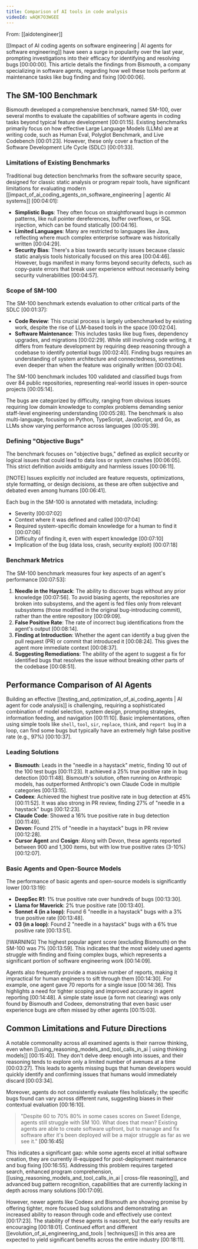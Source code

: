 ```yaml
---
title: Comparison of AI tools in code analysis
videoId: wAQK7O3WGEE
---
```


From: [[aidotengineer]] <br/> 

[[Impact of AI coding agents on software engineering | AI agents for software engineering]] have seen a surge in popularity over the last year, prompting investigations into their efficacy for identifying and resolving bugs <a class="yt-timestamp" data-t="00:00:00">[00:00:00]</a>. This article details the findings from Bismouth, a company specializing in software agents, regarding how well these tools perform at maintenance tasks like bug finding and fixing <a class="yt-timestamp" data-t="00:00:06">[00:00:06]</a>.

## The SM-100 Benchmark

Bismouth developed a comprehensive benchmark, named SM-100, over several months to evaluate the capabilities of software agents in coding tasks beyond typical feature development <a class="yt-timestamp" data-t="00:01:15">[00:01:15]</a>. Existing benchmarks primarily focus on how effective Large Language Models (LLMs) are at writing code, such as Human Eval, Polyglot Benchmark, and Live Codebench <a class="yt-timestamp" data-t="00:01:23">[00:01:23]</a>. However, these only cover a fraction of the Software Development Life Cycle (SDLC) <a class="yt-timestamp" data-t="00:01:33">[00:01:33]</a>.

### Limitations of Existing Benchmarks
Traditional bug detection benchmarks from the software security space, designed for classic static analysis or program repair tools, have significant limitations for evaluating modern [[impact_of_ai_coding_agents_on_software_engineering | agentic AI systems]] <a class="yt-timestamp" data-t="00:04:01">[00:04:01]</a>:
*   **Simplistic Bugs**: They often focus on straightforward bugs in common patterns, like null pointer dereferences, buffer overflows, or SQL injection, which can be found statically <a class="yt-timestamp" data-t="00:04:16">[00:04:16]</a>.
*   **Limited Languages**: Many are restricted to languages like Java, reflecting where much complex enterprise software was historically written <a class="yt-timestamp" data-t="00:04:29">[00:04:29]</a>.
*   **Security Bias**: There's a bias towards security issues because classic static analysis tools historically focused on this area <a class="yt-timestamp" data-t="00:04:46">[00:04:46]</a>. However, bugs manifest in many forms beyond security defects, such as copy-paste errors that break user experience without necessarily being security vulnerabilities <a class="yt-timestamp" data-t="00:04:57">[00:04:57]</a>.

### Scope of SM-100
The SM-100 benchmark extends evaluation to other critical parts of the SDLC <a class="yt-timestamp" data-t="00:01:37">[00:01:37]</a>:
*   **Code Review**: This crucial process is largely unbenchmarked by existing work, despite the rise of LLM-based tools in the space <a class="yt-timestamp" data-t="00:02:04">[00:02:04]</a>.
*   **Software Maintenance**: This includes tasks like bug fixes, dependency upgrades, and migrations <a class="yt-timestamp" data-t="00:02:29">[00:02:29]</a>. While still involving code writing, it differs from feature development by requiring deep reasoning through a codebase to identify potential bugs <a class="yt-timestamp" data-t="00:02:40">[00:02:40]</a>. Finding bugs requires an understanding of system architecture and connectedness, sometimes even deeper than when the feature was originally written <a class="yt-timestamp" data-t="00:03:04">[00:03:04]</a>.

The SM-100 benchmark includes 100 validated and classified bugs from over 84 public repositories, representing real-world issues in open-source projects <a class="yt-timestamp" data-t="00:05:14">[00:05:14]</a>.

The bugs are categorized by difficulty, ranging from obvious issues requiring low domain knowledge to complex problems demanding senior staff-level engineering understanding <a class="yt-timestamp" data-t="00:05:28">[00:05:28]</a>. The benchmark is also multi-language, focusing on Python, TypeScript, JavaScript, and Go, as LLMs show varying performance across languages <a class="yt-timestamp" data-t="00:05:39">[00:05:39]</a>.

### Defining "Objective Bugs"
The benchmark focuses on "objective bugs," defined as explicit security or logical issues that could lead to data loss or system crashes <a class="yt-timestamp" data-t="00:06:05">[00:06:05]</a>. This strict definition avoids ambiguity and harmless issues <a class="yt-timestamp" data-t="00:06:11">[00:06:11]</a>.

[!NOTE]
Issues explicitly *not* included are feature requests, optimizations, style formatting, or design decisions, as these are often subjective and debated even among humans <a class="yt-timestamp" data-t="00:06:41">[00:06:41]</a>.

Each bug in the SM-100 is annotated with metadata, including:
*   Severity <a class="yt-timestamp" data-t="00:07:02">[00:07:02]</a>
*   Context where it was defined and called <a class="yt-timestamp" data-t="00:07:04">[00:07:04]</a>
*   Required system-specific domain knowledge for a human to find it <a class="yt-timestamp" data-t="00:07:06">[00:07:06]</a>
*   Difficulty of finding it, even with expert knowledge <a class="yt-timestamp" data-t="00:07:10">[00:07:10]</a>
*   Implication of the bug (data loss, crash, security exploit) <a class="yt-timestamp" data-t="00:07:18">[00:07:18]</a>

### Benchmark Metrics
The SM-100 benchmark measures four key aspects of an agent's performance <a class="yt-timestamp" data-t="00:07:53">[00:07:53]</a>:
1.  **Needle in the Haystack**: The ability to discover bugs without any prior knowledge <a class="yt-timestamp" data-t="00:07:56">[00:07:56]</a>. To avoid biasing agents, the repositories are broken into subsystems, and the agent is fed files only from relevant subsystems (those modified in the original bug-introducing commit), rather than the entire repository <a class="yt-timestamp" data-t="00:09:09">[00:09:09]</a>.
2.  **False Positive Rate**: The rate of incorrect bug identifications from the agent's output <a class="yt-timestamp" data-t="00:08:14">[00:08:14]</a>.
3.  **Finding at Introduction**: Whether the agent can identify a bug given the pull request (PR) or commit that introduced it <a class="yt-timestamp" data-t="00:08:24">[00:08:24]</a>. This gives the agent more immediate context <a class="yt-timestamp" data-t="00:08:37">[00:08:37]</a>.
4.  **Suggesting Remediations**: The ability of the agent to suggest a fix for identified bugs that resolves the issue without breaking other parts of the codebase <a class="yt-timestamp" data-t="00:08:51">[00:08:51]</a>.

## Performance Comparison of AI Agents

Building an effective [[testing_and_optimization_of_ai_coding_agents | AI agent for code analysis]] is challenging, requiring a sophisticated combination of model selection, system design, prompting strategies, information feeding, and navigation <a class="yt-timestamp" data-t="00:11:10">[00:11:10]</a>. Basic implementations, often using simple tools like `shell`, `tool`, `sir`, `replace`, `think`, and `report bug` in a loop, can find some bugs but typically have an extremely high false positive rate (e.g., 97%) <a class="yt-timestamp" data-t="00:10:37">[00:10:37]</a>.

### Leading Solutions
*   **Bismouth**: Leads in the "needle in a haystack" metric, finding 10 out of the 100 test bugs <a class="yt-timestamp" data-t="00:11:23">[00:11:23]</a>. It achieved a 25% true positive rate in bug detection <a class="yt-timestamp" data-t="00:11:48">[00:11:48]</a>. Bismouth's solution, often running on Anthropic models, has outperformed Anthropic's own Claude Code in multiple categories <a class="yt-timestamp" data-t="00:12:56">[00:13:15]</a>.
*   **Codeex**: Achieved the highest true positive rate in bug detection at 45% <a class="yt-timestamp" data-t="00:11:52">[00:11:52]</a>. It was also strong in PR review, finding 27% of "needle in a haystack" bugs <a class="yt-timestamp" data-t="00:12:23">[00:12:23]</a>.
*   **Claude Code**: Showed a 16% true positive rate in bug detection <a class="yt-timestamp" data-t="00:11:49">[00:11:49]</a>.
*   **Devon**: Found 21% of "needle in a haystack" bugs in PR review <a class="yt-timestamp" data-t="00:12:28">[00:12:28]</a>.
*   **Cursor Agent** and **Cosign**: Along with Devon, these agents reported between 900 and 1,300 items, but with low true positive rates (3-10%) <a class="yt-timestamp" data-t="00:12:07">[00:12:07]</a>.

### Basic Agents and Open-Source Models
The performance of basic agents and open-source models is significantly lower <a class="yt-timestamp" data-t="00:13:19">[00:13:19]</a>:
*   **DeepSec R1**: 1% true positive rate over hundreds of bugs <a class="yt-timestamp" data-t="00:13:30">[00:13:30]</a>.
*   **Llama for Maverick**: 2% true positive rate <a class="yt-timestamp" data-t="00:13:40">[00:13:40]</a>.
*   **Sonnet 4 (in a loop)**: Found 6 "needle in a haystack" bugs with a 3% true positive rate <a class="yt-timestamp" data-t="00:13:48">[00:13:48]</a>.
*   **03 (in a loop)**: Found 2 "needle in a haystack" bugs with a 6% true positive rate <a class="yt-timestamp" data-t="00:13:51">[00:13:51]</a>.

[!WARNING]
The highest popular agent score (excluding Bismouth) on the SM-100 was 7% <a class="yt-timestamp" data-t="00:13:59">[00:13:59]</a>. This indicates that the most widely used agents struggle with finding and fixing complex bugs, which represents a significant portion of software engineering work <a class="yt-timestamp" data-t="00:14:09">[00:14:09]</a>.

Agents also frequently provide a massive number of reports, making it impractical for human engineers to sift through them <a class="yt-timestamp" data-t="00:14:30">[00:14:30]</a>. For example, one agent gave 70 reports for a single issue <a class="yt-timestamp" data-t="00:14:36">[00:14:36]</a>. This highlights a need for tighter scoping and improved accuracy in agent reporting <a class="yt-timestamp" data-t="00:14:48">[00:14:48]</a>. A simple state issue (a form not clearing) was only found by Bismouth and Codeex, demonstrating that even basic user experience bugs are often missed by other agents <a class="yt-timestamp" data-t="00:15:03">[00:15:03]</a>.

## Common Limitations and Future Directions

A notable commonality across all examined agents is their narrow thinking, even when [[using_reasoning_models_and_tool_calls_in_ai | using thinking models]] <a class="yt-timestamp" data-t="00:15:40">[00:15:40]</a>. They don't delve deep enough into issues, and their reasoning tends to explore only a limited number of avenues at a time <a class="yt-timestamp" data-t="00:03:27">[00:03:27]</a>. This leads to agents missing bugs that human developers would quickly identify and confirming issues that humans would immediately discard <a class="yt-timestamp" data-t="00:03:34">[00:03:34]</a>.

Moreover, agents do not consistently evaluate files holistically; the specific bugs found can vary across different runs, suggesting biases in their contextual evaluation <a class="yt-timestamp" data-t="00:16:10">[00:16:10]</a>.

> "Despite 60 to 70% 80% in some cases scores on Sweet Edenge, agents still struggle with SM 100. What does that mean? Existing agents are able to create software upfront, but to manage and fix software after it's been deployed will be a major struggle as far as we see it." <a class="yt-timestamp" data-t="00:16:45">[00:16:45]</a>

This indicates a significant gap: while some agents excel at initial software creation, they are currently ill-equipped for post-deployment maintenance and bug fixing <a class="yt-timestamp" data-t="00:16:55">[00:16:55]</a>. Addressing this problem requires targeted search, enhanced program comprehension, [[using_reasoning_models_and_tool_calls_in_ai | cross-file reasoning]], and advanced bug pattern recognition, capabilities that are currently lacking in depth across many solutions <a class="yt-timestamp" data-t="00:17:09">[00:17:09]</a>.

However, newer agents like Codeex and Bismouth are showing promise by offering tighter, more focused bug solutions and demonstrating an increased ability to reason through code and effectively use context <a class="yt-timestamp" data-t="00:17:23">[00:17:23]</a>. The stability of these agents is nascent, but the early results are encouraging <a class="yt-timestamp" data-t="00:18:01">[00:18:01]</a>. Continued effort and different [[evolution_of_ai_engineering_and_tools | techniques]] in this area are expected to yield significant benefits across the entire industry <a class="yt-timestamp" data-t="00:18:11">[00:18:11]</a>.